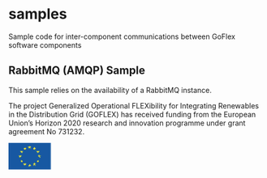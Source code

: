 # samples
Sample code for inter-component communications between GoFlex software components


## RabbitMQ (AMQP) Sample
This sample relies on the availability of a RabbitMQ instance.


The project Generalized Operational FLEXibility for Integrating Renewables in the Distribution Grid (GOFLEX) has received funding from the European Union’s Horizon 2020 research and innovation programme under grant agreement No 731232.

![HorizonH2020](/images/EU.png)
